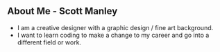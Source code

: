 ## About Me - Scott Manley 

* I am a creative designer with a graphic design / fine art background. 
* I want to learn coding to make a change to my career and go into a different field or work.
